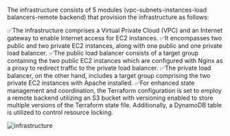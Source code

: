 The infrastructure consists of 5 modules (vpc-subnets-instances-load balancers-remote backend) that provision the infrastructure as follows:

✅The infrastructure comprises a Virtual Private Cloud (VPC) and an Internet gateway to enable Internet access for EC2 instances.
✅It encompasses two public and two private EC2 instances, along with one public and one private load balancer.
✅The public load balancer consists of a target group containing the two public EC2 instances which are configured with Nginx as a proxy to redirect traffic to the private load balancer.
✅The private load balancer, on the other hand, includes a target group comprising the two private EC2 instances with Apache installed.
✅For enhanced state management and coordination, the Terraform configuration is set to employ a remote backend utilizing an S3 bucket with versioning enabled to store multiple versions of the Terraform state file. Additionally, a DynamoDB table is utilized to control resource locking.

![infrastructure](https://github.com/0xZe/Terraform-AWS-Infrastructure/assets/81789671/9db19177-53ea-40b2-9935-2abd763035af)
